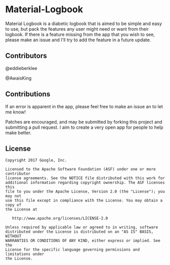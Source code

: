 # Material-Logbook

Material Logbook is a diabetic logbook that is aimed to be simple and easy to use, 
but pack the features any user might need or want from their logbook. 
If there is a feature missing from the app that you wish to see, please make an 
issue and I'll try to add the feature in a future update.


## Contributors
@eddieberklee

@AwaisKing


Contributions
------

If an error is apparent in the app, please feel free to make an issue an to let me know!

Patches are encouraged, and may be submitted by forking this project and submitting a pull request. 
I aim to create a very open app for people to help make better.

License
------

```
Copyright 2017 Google, Inc.

Licensed to the Apache Software Foundation (ASF) under one or more contributor
license agreements. See the NOTICE file distributed with this work for
additional information regarding copyright ownership. The ASF licenses this
file to you under the Apache License, Version 2.0 (the "License"); you may not
use this file except in compliance with the License. You may obtain a copy of
the License at

   http://www.apache.org/licenses/LICENSE-2.0

Unless required by applicable law or agreed to in writing, software
distributed under the License is distributed on an "AS IS" BASIS, WITHOUT
WARRANTIES OR CONDITIONS OF ANY KIND, either express or implied. See the
License for the specific language governing permissions and limitations under
the License.
```
